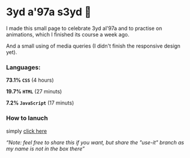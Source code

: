 # 3yd a'97a s3yd 🎈

I made this small page to celebrate 3yd al'97a and to practise on animations, which I finished its course a week ago.

And a small using of media queries (I didn't finish the responsive design yet).

### Languages:

**73.1% `CSS`** (4 hours)

**19.7% `HTML`** (27 minuts)

**7.2% `JavaScript`** (17 minuts)

### How to lanuch

simply [click here](https://basemamr.github.io/3yd-a-97a-s3yd)

*“Note: feel free to share this if you want, but share the "use-it" branch as my name is not in the box there”*




